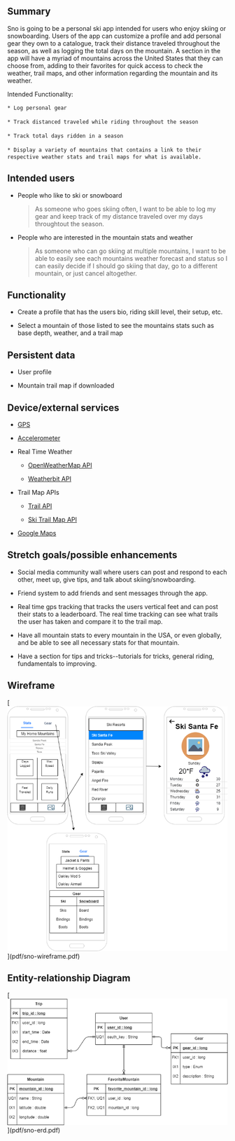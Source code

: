 ## Summary

Sno is going to be a personal ski app intended for users who enjoy skiing or snowboarding. Users of the app can customize a profile and add personal gear they own to a catalogue, track their distance traveled throughout the season, as well as logging the total days on the mountain. 
A section in the app will have a myriad of mountains across the United States that they can choose from, adding to their favorites for quick access to check the weather, trail maps, and other information regarding the mountain and its weather.

Intended Functionality:

	* Log personal gear
	
	* Track distanced traveled while riding throughout the season
	
	* Track total days ridden in a season
	
	* Display a variety of mountains that contains a link to their respective weather stats and trail maps for what is available.

## Intended users

* People who like to ski or snowboard

    > As someone who goes skiing often, I want to be able to log my gear and keep track of my distance traveled over my days throughtout the season.

* People who are interested in the mountain stats and weather

    > As someone who can go skiing at multiple mountains, I want to be able to easily see each mountains weather forecast and status so I can easily decide if I should go skiing that day, go to a different mountain, or just cancel altogether.

## Functionality

* Create a profile that has the users bio, riding skill level, their setup, etc.

* Select a mountain of those listed to see the mountains stats such as base depth, weather, and a trail map

## Persistent data

* User profile

* Mountain trail map if downloaded
    
## Device/external services

* <a href="https://developer.android.com/training/location">GPS</a>

* <a href="https://developer.android.com/guide/topics/sensors/sensors_overview">Accelerometer</a>

* Real Time Weather

    * <a href="https://rapidapi.com/community/api/open-weather-map">OpenWeatherMap API</a>
	
	* <a href="https://rapidapi.com/weatherbit/api/weather">Weatherbit API</a>
	
* Trail Map APIs
	
	* <a href="https://rapidapi.com/trailapi/api/trailapi">Trail API</a>

	* <a href="https://www.powderproject.com/data">Ski Trail Map API</a>

* <a href="https://cloud.google.com/maps-platform/products">Google Maps</a>

## Stretch goals/possible enhancements 

* Social media community wall where users can post and respond to each other, meet up, give tips, and talk about skiing/snowboarding.

* Friend system to add friends and sent messages through the app.

* Real time gps tracking that tracks the users vertical feet and can post their stats to a leaderboard. The real time tracking can see what trails the user has taken and compare it to the trail map.

* Have all mountain stats to every mountain in the USA, or even globally, and be able to see all necessary stats for that mountain.

* Have a section for tips and tricks--tutorials for tricks, general riding, fundamentals to improving.

## Wireframe

[[![Sno Wireframe](img/sno-wireframe.png)](img/sno-wireframe.png)](pdf/sno-wireframe.pdf)

## Entity-relationship Diagram

[[![Sno ERD](img/sno-erd.png)](img/sno-erd.png)](pdf/sno-erd.pdf)